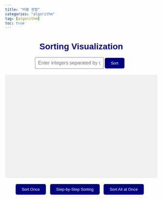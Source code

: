```yaml
---
title: "버블 정렬"
categories: "algorithm"
tag: [algorithm]
toc: true
---
```


<html lang="en">
<head>
  <meta charset="UTF-8">
  <meta name="viewport" content="width=device-width, initial-scale=1.0">
  <title>Sorting Visualization</title>
  
  <style>
    body {
      font-family: Arial, sans-serif;
    }

    .container {
      display: flex;
      justify-content: center;
      align-items: flex-end;
      height: 300px;
      background-color: #f0f0f0;
      padding: 20px;
    }

    .bar {
      position: relative;
      width: 20px;
      margin: 0 2px;
      background-color: steelblue;
      transition: height 0.5s ease;
      border-radius: 5px 5px 0 0;
    }

    .bar span {
      position: absolute;
      top: -20px;
      left: 50%;
      transform: translateX(-50%);
    }

    /* Highlight the bars when they are being swapped */
    .bar.active {
      background-color: tomato;
    }

    /* Styling for the title */
    h1 {
      text-align: center;
      color: navy;
    }

    /* Button styles */
    .btn-container {
      text-align: center;
      margin-top: 20px;
    }

    .btn {
      padding: 10px 20px;
      background-color: navy;
      color: white;
      border: none;
      border-radius: 5px;
      cursor: pointer;
      transition: background-color 0.3s ease;
      margin-right: 10px;
    }

    .btn:hover {
      background-color: darkblue;
    }

    /* Input styles */
    .input-container {
      text-align: center;
      margin-bottom: 20px;
    }

    input[type="text"] {
      padding: 8px;
      font-size: 16px;
    }
  </style>
</head>
<body>
  <h1>Sorting Visualization</h1>

  <div class="input-container">
    <input type="text" id="inputData" placeholder="Enter integers separated by commas">
    <button class="btn" onclick="sortData()">Sort</button>
  </div>

  <div class="container" id="barsContainer"></div>

  <div class="btn-container">
    <button class="btn" onclick="sortOnce()">Sort Once</button>
    <button class="btn" onclick="startSortingStepByStep()">Step-by-Step Sorting</button>
    <button class="btn" onclick="startSorting()">Sort All at Once</button>
  </div>

  <script>
    let stepByStepIndex = 0; // Track the current step of step-by-step sorting

    // Function to create bars
    function createBars(arr) {
      const barsContainer = document.getElementById('barsContainer');
      barsContainer.innerHTML = arr.map(value => `<div class="bar" style="height: ${value * 5}px;"><span>${value}</span></div>`).join('');
    }

    // Bubble Sort Algorithm
    async function bubbleSort(arr) {
      let len = arr.length;
      for (let i = 0; i < len; i++) {
        for (let j = 0; j < len - 1; j++) {
          // Visualize swapping
          await sleep(100);
          if (arr[j] > arr[j + 1]) {
            [arr[j], arr[j + 1]] = [arr[j + 1], arr[j]]; // Swap values using destructuring assignment
            drawBars(arr, j, j + 1);
          }
        }
      }
      return arr;
    }

    // Draw bars function
    function drawBars(arr, idx1, idx2) {
      const barsContainer = document.getElementById('barsContainer');
      const bars = barsContainer.getElementsByClassName('bar');
      Array.from(bars).forEach((bar, idx) => {
        bar.classList.remove('active');
        if (idx === idx1 || idx === idx2) {
          bar.classList.add('active');
        }
      });
    }

    // Sleep function
    function sleep(ms) {
      return new Promise(resolve => setTimeout(resolve, ms));
    }

    // Sort once function
    function sortOnce() {
      const inputData = document.getElementById('inputData').value;
      const dataArray = inputData.split(',').map(num => parseInt(num.trim(), 10));
      bubbleSort(dataArray);
    }

    // Start sorting step by step
    async function startSortingStepByStep() {
      const inputData = document.getElementById('inputData').value;
      const dataArray = inputData.split(',').map(num => parseInt(num.trim(), 10));
      if (stepByStepIndex < dataArray.length - 1) {
        for (let j = stepByStepIndex; j < dataArray.length - 1; j++) { // Start from the current step
          // Visualize swapping
          await sleep(100);
          if (dataArray[j] > dataArray[j + 1]) {
            [dataArray[j], dataArray[j + 1]] = [dataArray[j + 1], dataArray[j]]; // Swap values using destructuring assignment
            drawBars(dataArray, j, j + 1);
            stepByStepIndex++;
            return; // Exit the function after one step
          }
        }
      } else {
        // Reset the stepByStepIndex if sorting is completed
        stepByStepIndex = 0;
      }
    }

    // Start sorting all at once
    function startSorting() {
      const inputData = document.getElementById('inputData').value;
      const dataArray = inputData.split(',').map(num => parseInt(num.trim(), 10));
      bubbleSort(dataArray);
    }

    // Sort data function
    function sortData() {
      const inputData = document.getElementById('inputData').value;
      const dataArray = inputData.split(',').map(num => parseInt(num.trim(), 10));
      createBars(dataArray);
    }
  </script>
</body>
</html>
